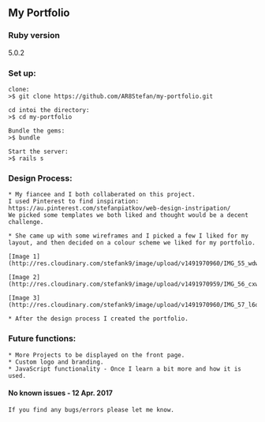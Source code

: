 ## My Portfolio

### Ruby version
5.0.2

### Set up:

	clone:
	>$ git clone https://github.com/AR8Stefan/my-portfolio.git

	cd intoi the directory:
	>$ cd my-portfolio	

	Bundle the gems:
	>$ bundle

	Start the server:
	>$ rails s

### Design Process:

	* My fiancee and I both collaberated on this project.
	I used Pinterest to find inspiration: https://au.pinterest.com/stefanpiatkov/web-design-instripation/
	We picked some templates we both liked and thought would be a decent challenge.

	* She came up with some wireframes and I picked a few I liked for my layout, and then decided on a colour scheme we liked for my portfolio. 

	[Image 1](http://res.cloudinary.com/stefank9/image/upload/v1491970960/IMG_55_wdwpzt.png)

	[Image 2](http://res.cloudinary.com/stefank9/image/upload/v1491970959/IMG_56_cxw93q.png)

	[Image 3](http://res.cloudinary.com/stefank9/image/upload/v1491970960/IMG_57_l6o0uh.png)

	* After the design process I created the portfolio.

### Future functions:

	* More Projects to be displayed on the front page.
	* Custom logo and branding.
	* JavaScript functionality - Once I learn a bit more and how it is used.

#### No known issues - 12 Apr. 2017 

	If you find any bugs/errors please let me know.
